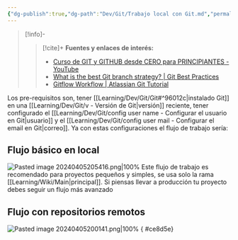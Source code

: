 ```yaml
---
{"dg-publish":true,"dg-path":"Dev/Git/Trabajo local con Git.md","permalink":"/dev/git/trabajo-local-con-git/","created":"2024-04-04T14:27","updated":"2024-04-10T17:41"}
---
```



> [!info]-
>> [!cite]+ **Fuentes y enlaces de interés:**
>> - [Curso de GIT y GITHUB desde CERO para PRINCIPIANTES - YouTube](https://youtube.com/watch?v=3GymExBkKjE)
>> - [What is the best Git branch strategy? | Git Best Practices](https://www.gitkraken.com/learn/git/best-practices/git-branch-strategy)
>> - [Gitflow Workflow | Atlassian Git Tutorial](https://www.atlassian.com/git/tutorials/comparing-workflows/gitflow-workflow)

Los pre-requisitos son,  tener [[Learning/Dev/Git/Git#^96012c\|instalado Git]] en una [[Learning/Dev/Git/v - Versión de Git\|versión]] reciente, tener configurado el [[Learning/Dev/Git/config user name - Configurar el usuario en Git\|usuario]] y el [[Learning/Dev/Git/config user mail - Configurar el email en Git\|correo]]. Ya con estas configuraciones el flujo de trabajo sería:

## Flujo básico en local
![Pasted image 20240405205416.png|100%](/img/user/Engine/Attachments/Pasted%20image%2020240405205416.png)
Este flujo de trabajo es recomendado para proyectos pequeños y simples, se usa solo la rama [[Learning/Wiki/Main\|principal]]. Si piensas llevar a producción tu proyecto debes seguir un flujo más avanzado

## Flujo con repositorios remotos
![Pasted image 20240405200141.png|100%](/img/user/Engine/Attachments/Pasted%20image%2020240405200141.png)
{ #ce8d5e}
